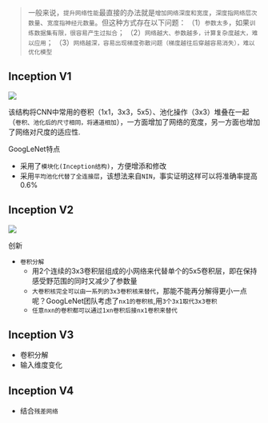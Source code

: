 > 一般来说，`提升网络性能`最直接的办法就是`增加网络深度和宽度`，`深度指网络层次数量`、`宽度指神经元数量`。但这种方式存在以下问题：
> （1）`参数太多`，如果`训练数据集有限，很容易产生过拟合`；
> （2）`网络越大、参数越多，计算复杂度越大，难以应用`；
> （3）`网络越深，容易出现梯度弥散问题（梯度越往后穿越容易消失），难以优化模型`

## Inception V1

![](https://pic.downk.cc/item/5f7ef79d1cd1bbb86bbe86e8.png)

该结构将CNN中常用的卷积（1x1，3x3，5x5）、池化操作（3x3）堆叠在一起（`卷积、池化后的尺寸相同，将通道相加`），一方面增加了网络的宽度，另一方面也增加了网络对尺度的适应性.

GoogLeNet特点

+ 采用了`模块化(Inception结构)`，方便增添和修改
+ 采用`平均池化代替了全连接层`，该想法来自`NIN`，事实证明这样可以将准确率提高0.6%

## Inception V2

![](https://pic.downk.cc/item/5f7efb821cd1bbb86bbfa4b1.png)

创新

+ `卷积分解`
  + 用2个连续的3x3卷积层组成的小网络来代替单个的5x5卷积层，即在保持感受野范围的同时又减少了参数量
  + `大卷积核完全可以由一系列的3x3卷积核来替代`，那能不能再分解得更小一点呢？GoogLeNet团队考虑了`nx1的卷积核`,用`3个3x1取代3x3卷积`
  + `任意nxn的卷积都可以通过1xn卷积后接nx1卷积来替代`

## Inception V3

+ 卷积分解
+ 输入维度变化

## Inception V4

+ 结合`残差网络`





